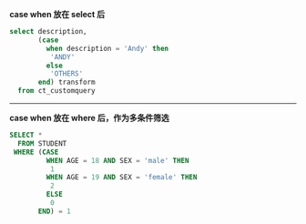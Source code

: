 
**case when 放在 select 后**

```sql
select description,
       (case
         when description = 'Andy' then
          'ANDY'
         else
          'OTHERS'
       end) transform
  from ct_customquery
```

------------

**case when 放在 where 后，作为多条件筛选**

```sql
SELECT *
  FROM STUDENT
 WHERE (CASE
         WHEN AGE = 18 AND SEX = 'male' THEN
          1
         WHEN AGE = 19 AND SEX = 'female' THEN
          2
         ELSE
          0
       END) = 1
```